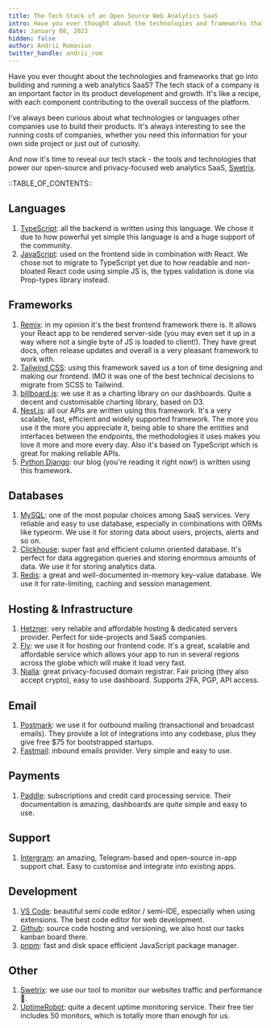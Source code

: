 ```yaml
---
title: The Tech Stack of an Open Source Web Analytics SaaS
intro: Have you ever thought about the technologies and frameworks that go into building and running a web analytics SaaS? The tech stack of a company is an important factor in its product development and growth. It's like a recipe, with each component contribut
date: January 08, 2023
hidden: false
author: Andrii Romasiun
twitter_handle: andrii_rom
---
```


Have you ever thought about the technologies and frameworks that go into building and running a web analytics SaaS? The tech stack of a company is an important factor in its product development and growth. It's like a recipe, with each component contributing to the overall success of the platform.

I've always been curious about what technologies or languages other companies use to build their products. It's always interesting to see the running costs of companies, whether you need this information for your own side project or just out of curiosity.

And now it's time to reveal our tech stack - the tools and technologies that power our open-source and privacy-focused web analytics SaaS, <a href="https://swetrix.com" target="_blank" rel="noreferrer noopener">Swetrix</a>.

::TABLE_OF_CONTENTS::

## Languages

<ol>
  <li>
    <a href="https://www.typescriptlang.org/" target="_blank" rel="noreferrer noopener">TypeScript</a>: all the backend is written using this language. We chose it due to how powerful yet simple this language is and a huge support of the community.
  </li>
  <li>
    <a href="https://en.wikipedia.org/wiki/JavaScript" target="_blank" rel="noreferrer noopener">JavaScript</a>: used on the frontend side in combination with React. We chose not to migrate to TypeScript yet due to how readable and non-bloated React code using simple JS is, the types validation is done via Prop-types library instead.
  </li>
</ol>

## Frameworks

<ol>
  <li>
    <a href="https://remix.run/" target="_blank" rel="noreferrer noopener">Remix</a>: in my opinion it's the best frontend framework there is. It allows your React app to be rendered server-side (you may even set it up in a way where not a single byte of JS is loaded to client!). They have great docs, often release updates and overall is a very pleasant framework to work with.
  </li>
  <li>
    <a href="https://tailwindcss.com/" target="_blank" rel="noreferrer noopener">Tailwind CSS</a>: using this framework saved us a ton of time designing and making our frontend. IMO it was one of the best technical decisions to migrate from SCSS to Tailwind.
  </li>
  <li>
    <a href="https://naver.github.io/billboard.js/" target="_blank" rel="noreferrer noopener">billboard.js</a>: we use it as a charting library on our dashboards. Quite a decent and customisable charting library, based on D3.
  </li>
  <li>
    <a href="https://nestjs.com/" target="_blank" rel="noreferrer noopener">Nest.js</a>: all our APIs are written using this framework. It's a very scalable, fast, efficient and widely supported framework. The more you use it the more you appreciate it, being able to share the entities and interfaces between the endpoints, the methodologies it uses makes you love it more and more every day. Also it's based on TypeScript which is great for making reliable APIs.
  </li>
  <li>
    <a href="https://www.djangoproject.com/" target="_blank" rel="noreferrer noopener">Python Django</a>: our blog (you're reading it right now!) is written using this framework.
  </li>
</ol>

## Databases

<ol>
  <li>
    <a href="https://www.mysql.com/" target="_blank" rel="noreferrer noopener">MySQL</a>: one of the most popular choices among SaaS services. Very reliable and easy to use database, especially in combinations with ORMs like typeorm. We use it for storing data about users, projects, alerts and so on.
  </li>
  <li>
    <a href="https://clickhouse.com/" target="_blank" rel="noreferrer noopener">Clickhouse</a>: super fast and efficient column oriented database. It's perfect for data aggregation queries and storing enormous amounts of data. We use it for storing analytics data.
  </li>
  <li>
    <a href="https://redis.io/" target="_blank" rel="noreferrer noopener">Redis</a>: a great and well-documented in-memory key-value database. We use it for rate-limiting, caching and session management.
  </li>
</ol>

## Hosting & Infrastructure

<ol>
  <li>
    <a href="https://www.hetzner.com/" target="_blank" rel="noreferrer noopener">Hetzner</a>: very reliable and affordable hosting & dedicated servers provider. Perfect for side-projects and SaaS companies.
  </li>
  <li>
    <a href="https://fly.io" target="_blank" rel="noreferrer noopener">Fly</a>: we use it for hosting our frontend code. It's a great, scalable and affordable service which allows your app to run in several regions across the globe which will make it load very fast.
  </li>
  <li>
    <a href="https://njal.la/" target="_blank" rel="noreferrer noopener">Njalla</a>: great privacy-focused domain registrar. Fair pricing (they also accept crypto), easy to use dashboard. Supports 2FA, PGP, API access.
  </li>
</ol>

## Email

<ol>
  <li>
    <a href="https://postmarkapp.com/" target="_blank" rel="noreferrer noopener">Postmark</a>: we use it for outbound mailing (transactional and broadcast emails). They provide a lot of integrations into any codebase, plus they give free $75 for bootstrapped startups.
  </li>
  <li>
    <a href="https://www.fastmail.com/" target="_blank" rel="noreferrer noopener">Fastmail</a>: inbound emails provider. Very simple and easy to use.
  </li>
</ol>

## Payments

<ol>
  <li>
    <a href="https://www.paddle.com/" target="_blank" rel="noreferrer noopener">Paddle</a>: subscriptions and credit card processing service. Their documentation is amazing, dashboards are quite simple and easy to use.
  </li>
</ol>

## Support

<ol>
  <li>
    <a href="https://github.com/idoco/intergram" target="_blank" rel="noreferrer noopener">Intergram</a>: an amazing, Telegram-based and open-source in-app support chat. Easy to customise and integrate into existing apps.
  </li>
</ol>

## Development

<ol>
  <li>
    <a href="https://code.visualstudio.com/" target="_blank" rel="noreferrer noopener">VS Code</a>: beautiful semi code editor / semi-IDE, especially when using extensions. The best code editor for web development.
  </li>
  <li>
    <a href="https://github.com/" target="_blank" rel="noreferrer noopener">Github</a>: source code hosting and versioning, we also host our tasks kanban board there.
  </li>
  <li>
    <a href="https://pnpm.io/" target="_blank" rel="noreferrer noopener">pnpm</a>: fast and disk space efficient JavaScript package manager.
  </li>
</ol>

## Other

<ol>
  <li>
    <a href="https://swetrix.com" target="_blank" rel="noreferrer noopener">Swetrix</a>: we use our tool to monitor our websites traffic and performance🙂.
  </li>
  <li>
    <a href="https://uptimerobot.com/" target="_blank" rel="noreferrer noopener">UptimeRobot</a>: quite a decent uptime monitoring service. Their free tier includes 50 monitors, which is totally more than enough for us.
  </li>
</ol>
